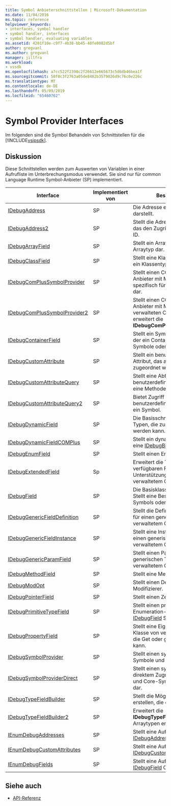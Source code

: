 ```yaml
---
title: Symbol Anbieterschnittstellen | Microsoft-Dokumentation
ms.date: 11/04/2016
ms.topic: reference
helpviewer_keywords:
- interfaces, symbol handler
- symbol handler, interfaces
- symbol handler, evaluating variables
ms.assetid: 4201f10e-c9f7-4b38-bb45-40fe0082d5bf
author: gregvanl
ms.author: gregvanl
manager: jillfra
ms.workload:
- vssdk
ms.openlocfilehash: a7cc522f2398c2f26612e665673c5d6db46bea1f
ms.sourcegitcommit: 50f0c3f2763a05de8482b3579026d9c76c0e226c
ms.translationtype: MT
ms.contentlocale: de-DE
ms.lasthandoff: 05/09/2019
ms.locfileid: "65460762"
---
```

# <a name="symbol-provider-interfaces"></a>Symbol Provider Interfaces
Im folgenden sind die Symbol Behandeln von Schnittstellen für die [!INCLUDE[vsipsdk](../../../extensibility/includes/vsipsdk_md.md)].

## <a name="discussion"></a>Diskussion
 Diese Schnittstellen werden zum Auswerten von Variablen in einer Aufrufliste im Unterbrechungsmodus verwendet. Sie sind nur für common Language Runtime Symbol-Anbieter (SP) implementiert.

|Interface|Implementiert von|Beschreibung|
|---------------|--------------------|-----------------|
|[IDebugAddress](../../../extensibility/debugger/reference/idebugaddress.md)|SP|Die Adresse eines Elements darstellt.|
|[IDebugAddress2](../../../extensibility/debugger/reference/idebugaddress2.md)|SP|Stellt die Adresse eines Elements, das den Zugriff auf die Prozess-ID.|
|[IDebugArrayField](../../../extensibility/debugger/reference/idebugarrayfield.md)|SP|Stellt ein Array Symbol oder Arraytyp dar.|
|[IDebugClassField](../../../extensibility/debugger/reference/idebugclassfield.md)|SP|Stellt eine Klasse Symbol oder ein Klassentyp dar.|
|[IDebugComPlusSymbolProvider](../../../extensibility/debugger/reference/idebugcomplussymbolprovider.md)|SP|Stellt einen COM+-Symbol-Anbieter mit Methoden, die spezifisch für verwalteten Code dar.|
|[IDebugComPlusSymbolProvider2](../../../extensibility/debugger/reference/idebugcomplussymbolprovider2.md)|SP|Stellt einen COM+-Symbol-Anbieter mit Methoden, die auf verwalteten Code beziehen, und erweitert die **IDebugComPlusSymbolProvider**.|
|[IDebugContainerField](../../../extensibility/debugger/reference/idebugcontainerfield.md)|SP|Stellt ein Symbol oder ein Typ, der ein Container für andere Symbole oder Typen ist.|
|[IDebugCustomAttribute](../../../extensibility/debugger/reference/idebugcustomattribute.md)|SP|Stellt ein benutzerdefiniertes Attribut, das auf ein Symbol zugeordnet werden kann.|
|[IDebugCustomAttributeQuery](../../../extensibility/debugger/reference/idebugcustomattributequery.md)|SP|Stellt eine Abfrage für die benutzerdefinierten Attribute für eine Methode oder einen Typ dar.|
|[IDebugCustomAttributeQuery2](../../../extensibility/debugger/reference/idebugcustomattributequery2.md)|SP|Bietet Zugriff auf benutzerdefinierte Attribute auf ein Symbol.|
|[IDebugDynamicField](../../../extensibility/debugger/reference/idebugdynamicfield.md)|SP|Die Basisschnittstelle für alle Typen, die zur Laufzeit bestimmt werden kann.|
|[IDebugDynamicFieldCOMPlus](../../../extensibility/debugger/reference/idebugdynamicfieldcomplus.md)|SP|Stellt ein dynamisches Feld für eine [IDebugBinder](../../../extensibility/debugger/reference/idebugbinder.md) Objekt.|
|[IDebugEnumField](../../../extensibility/debugger/reference/idebugenumfield.md)|SP|Stellt einen Enumerationstyp dar.|
|[IDebugExtendedField](../../../extensibility/debugger/reference/idebugextendedfield.md)|Sp|Erweitert die Typen der verfügbaren Felder zur Unterstützung von Generika mit verwaltetem Code.|
|[IDebugField](../../../extensibility/debugger/reference/idebugfield.md)|SP|Die Basisklasse für alle Felder; Stellt eine Beschreibung eines Symbols oder einen Typ dar.|
|[IDebugGenericFieldDefinition](../../../extensibility/debugger/reference/idebuggenericfielddefinition.md)|SP|Stellt die Definition eines Felds für einen generischen Typ von verwaltetem Code dar.|
|[IDebugGenericFieldInstance](../../../extensibility/debugger/reference/idebuggenericfieldinstance.md)|SP|Stellt eine Instanz eines Felds für einen generischen Typ von verwaltetem Code.|
|[IDebugGenericParamField](../../../extensibility/debugger/reference/idebuggenericparamfield.md)|SP|Stellt einen Parameter für einen generischen Typ von verwaltetem Code.|
|[IDebugMethodField](../../../extensibility/debugger/reference/idebugmethodfield.md)|SP|Stellt eine Methode dar.|
|[IDebugModOpt](../../../extensibility/debugger/reference/idebugmodopt.md)|SP|Stellt einen Debug-Optionaler Modifizierer.|
|[IDebugPointerField](../../../extensibility/debugger/reference/idebugpointerfield.md)|SP|Stellt einen Zeiger.|
|[IDebugPrimitiveTypeField](../../../extensibility/debugger/reference/idebugprimitivetypefield.md)|SP|Stellt einen primitiven Typ Enumeration-Wert aus einer [IDebugField](../../../extensibility/debugger/reference/idebugfield.md) Schnittstelle.|
|[IDebugPropertyField](../../../extensibility/debugger/reference/idebugpropertyfield.md)|SP|Stellt eine Eigenschaft einer Klasse von verwaltetem Code, die Get oder gesetzt werden kann.|
|[IDebugSymbolProvider](../../../extensibility/debugger/reference/idebugsymbolprovider.md)|SP|Stellt einen symbolanbieter, der Symbole und Typen bereitstellt.|
|[IDebugSymbolProviderDirect](../../../extensibility/debugger/reference/idebugsymbolproviderdirect.md)|SP|Stellt einen symbolanbieter mit direktem Zugriff auf Metadaten und Core-Symbol-Schnittstellen dar.|
|[IDebugTypeFieldBuilder](../../../extensibility/debugger/reference/idebugtypefieldbuilder.md)|SP|Stellt die Möglichkeit, ein Feld erstellen, die einen Typ darstellt.|
|[IDebugTypeFieldBuilder2](../../../extensibility/debugger/reference/idebugtypefieldbuilder2.md)|SP|Erweitert die **IDebugTypeFieldBuilder** Arraytypen erstellen können.|
|[IEnumDebugAddresses](../../../extensibility/debugger/reference/ienumdebugaddresses.md)|SP|Stellt eine Auflistung von [IDebugAddress](../../../extensibility/debugger/reference/idebugaddress.md) Objekte.|
|[IEnumDebugCustomAttributes](../../../extensibility/debugger/reference/ienumdebugcustomattributes.md)|SP|Stellt eine Auflistung von [IDebugCustomAttribute](../../../extensibility/debugger/reference/idebugcustomattribute.md) Objekte.|
|[IEnumDebugFields](../../../extensibility/debugger/reference/ienumdebugfields.md)|SP|Stellt eine Auflistung von [IDebugField](../../../extensibility/debugger/reference/idebugfield.md) Objekte.|

## <a name="see-also"></a>Siehe auch
- [API-Referenz](../../../extensibility/debugger/reference/api-reference-visual-studio-debugging.md)